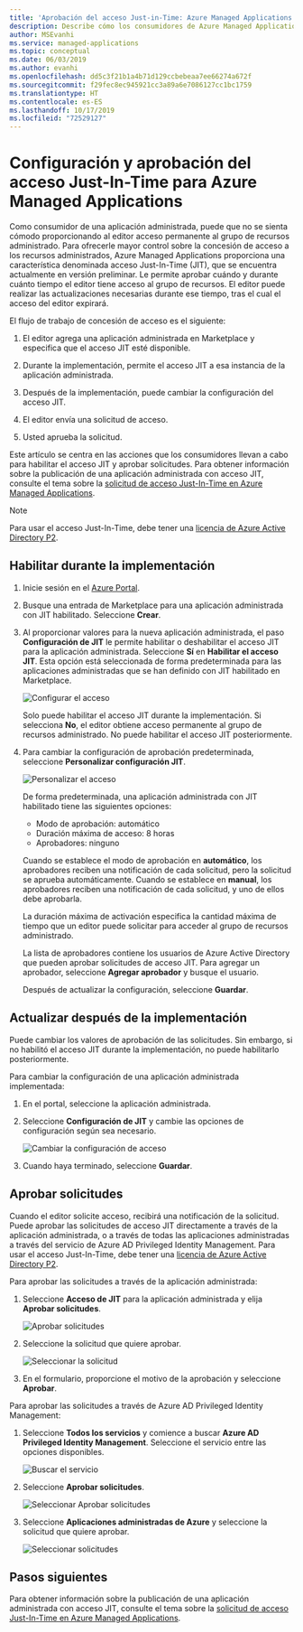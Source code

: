 ```yaml
---
title: 'Aprobación del acceso Just-in-Time: Azure Managed Applications'
description: Describe cómo los consumidores de Azure Managed Applications aprueban las solicitudes de acceso Just-In-Time a una aplicación administrada.
author: MSEvanhi
ms.service: managed-applications
ms.topic: conceptual
ms.date: 06/03/2019
ms.author: evanhi
ms.openlocfilehash: dd5c3f21b1a4b71d129ccbebeaa7ee66274a672f
ms.sourcegitcommit: f29fec8ec945921cc3a89a6e7086127cc1bc1759
ms.translationtype: HT
ms.contentlocale: es-ES
ms.lasthandoff: 10/17/2019
ms.locfileid: "72529127"
---
```

# <a name="configure-and-approve-just-in-time-access-for-azure-managed-applications"></a>Configuración y aprobación del acceso Just-In-Time para Azure Managed Applications

Como consumidor de una aplicación administrada, puede que no se sienta cómodo proporcionando al editor acceso permanente al grupo de recursos administrado. Para ofrecerle mayor control sobre la concesión de acceso a los recursos administrados, Azure Managed Applications proporciona una característica denominada acceso Just-In-Time (JIT), que se encuentra actualmente en versión preliminar. Le permite aprobar cuándo y durante cuánto tiempo el editor tiene acceso al grupo de recursos. El editor puede realizar las actualizaciones necesarias durante ese tiempo, tras el cual el acceso del editor expirará.

El flujo de trabajo de concesión de acceso es el siguiente:

1. El editor agrega una aplicación administrada en Marketplace y especifica que el acceso JIT esté disponible.

1. Durante la implementación, permite el acceso JIT a esa instancia de la aplicación administrada.

1. Después de la implementación, puede cambiar la configuración del acceso JIT.

1. El editor envía una solicitud de acceso.

1. Usted aprueba la solicitud.

Este artículo se centra en las acciones que los consumidores llevan a cabo para habilitar el acceso JIT y aprobar solicitudes. Para obtener información sobre la publicación de una aplicación administrada con acceso JIT, consulte el tema sobre la [solicitud de acceso Just-In-Time en Azure Managed Applications](request-just-in-time-access.md).

> [!NOTE]
> Para usar el acceso Just-In-Time, debe tener una [licencia de Azure Active Directory P2](../active-directory/privileged-identity-management/subscription-requirements.md).

## <a name="enable-during-deployment"></a>Habilitar durante la implementación

1. Inicie sesión en el [Azure Portal](https://portal.azure.com).

1. Busque una entrada de Marketplace para una aplicación administrada con JIT habilitado. Seleccione **Crear**.

1. Al proporcionar valores para la nueva aplicación administrada, el paso **Configuración de JIT** le permite habilitar o deshabilitar el acceso JIT para la aplicación administrada. Seleccione **Sí** en **Habilitar el acceso JIT**. Esta opción está seleccionada de forma predeterminada para las aplicaciones administradas que se han definido con JIT habilitado en Marketplace.

   ![Configurar el acceso](./media/approve-just-in-time-access/configure-jit-access.png)

   Solo puede habilitar el acceso JIT durante la implementación. Si selecciona **No**, el editor obtiene acceso permanente al grupo de recursos administrado. No puede habilitar el acceso JIT posteriormente.

1. Para cambiar la configuración de aprobación predeterminada, seleccione **Personalizar configuración JIT**.

   ![Personalizar el acceso](./media/approve-just-in-time-access/customize-jit-access.png)

   De forma predeterminada, una aplicación administrada con JIT habilitado tiene las siguientes opciones:

   * Modo de aprobación: automático
   * Duración máxima de acceso: 8 horas
   * Aprobadores: ninguno

   Cuando se establece el modo de aprobación en **automático**, los aprobadores reciben una notificación de cada solicitud, pero la solicitud se aprueba automáticamente. Cuando se establece en **manual**, los aprobadores reciben una notificación de cada solicitud, y uno de ellos debe aprobarla.

   La duración máxima de activación especifica la cantidad máxima de tiempo que un editor puede solicitar para acceder al grupo de recursos administrado.

   La lista de aprobadores contiene los usuarios de Azure Active Directory que pueden aprobar solicitudes de acceso JIT. Para agregar un aprobador, seleccione **Agregar aprobador** y busque el usuario.

   Después de actualizar la configuración, seleccione **Guardar**.

## <a name="update-after-deployment"></a>Actualizar después de la implementación

Puede cambiar los valores de aprobación de las solicitudes. Sin embargo, si no habilitó el acceso JIT durante la implementación, no puede habilitarlo posteriormente.

Para cambiar la configuración de una aplicación administrada implementada:

1. En el portal, seleccione la aplicación administrada.

1. Seleccione **Configuración de JIT** y cambie las opciones de configuración según sea necesario.

   ![Cambiar la configuración de acceso](./media/approve-just-in-time-access/change-settings.png)

1. Cuando haya terminado, seleccione **Guardar**.

## <a name="approve-requests"></a>Aprobar solicitudes

Cuando el editor solicite acceso, recibirá una notificación de la solicitud. Puede aprobar las solicitudes de acceso JIT directamente a través de la aplicación administrada, o a través de todas las aplicaciones administradas a través del servicio de Azure AD Privileged Identity Management. Para usar el acceso Just-In-Time, debe tener una [licencia de Azure Active Directory P2](../active-directory/privileged-identity-management/subscription-requirements.md).

Para aprobar las solicitudes a través de la aplicación administrada:

1. Seleccione **Acceso de JIT** para la aplicación administrada y elija **Aprobar solicitudes**.

   ![Aprobar solicitudes](./media/approve-just-in-time-access/approve-requests.png)
 
1. Seleccione la solicitud que quiere aprobar.

   ![Seleccionar la solicitud](./media/approve-just-in-time-access/select-request.png)

1. En el formulario, proporcione el motivo de la aprobación y seleccione **Aprobar**.

Para aprobar las solicitudes a través de Azure AD Privileged Identity Management:

1. Seleccione **Todos los servicios** y comience a buscar **Azure AD Privileged Identity Management**. Seleccione el servicio entre las opciones disponibles.

   ![Buscar el servicio](./media/approve-just-in-time-access/search.png)

1. Seleccione **Aprobar solicitudes**.

   ![Seleccionar Aprobar solicitudes](./media/approve-just-in-time-access/select-approve-requests.png)

1. Seleccione **Aplicaciones administradas de Azure** y seleccione la solicitud que quiere aprobar.

   ![Seleccionar solicitudes](./media/approve-just-in-time-access/view-requests.png)

## <a name="next-steps"></a>Pasos siguientes

Para obtener información sobre la publicación de una aplicación administrada con acceso JIT, consulte el tema sobre la [solicitud de acceso Just-In-Time en Azure Managed Applications](request-just-in-time-access.md).

